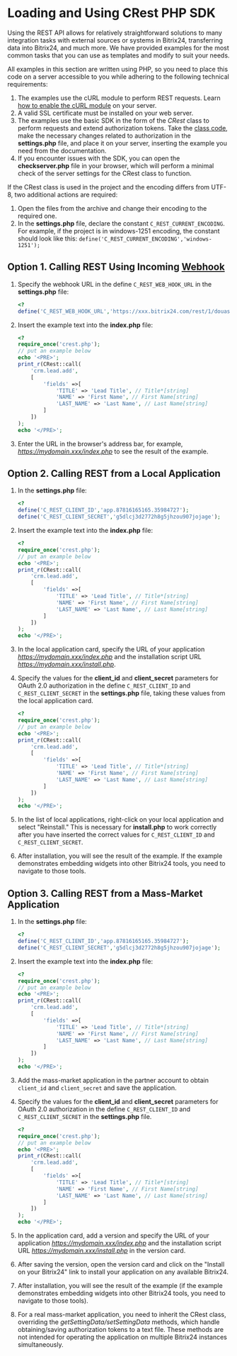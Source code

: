 # Loading and Using CRest PHP SDK

Using the REST API allows for relatively straightforward solutions to many integration tasks with external sources or systems in Bitrix24, transferring data into Bitrix24, and much more. We have provided examples for the most common tasks that you can use as templates and modify to suit your needs.

All examples in this section are written using PHP, so you need to place this code on a server accessible to you while adhering to the following technical requirements:

1. The examples use the cURL module to perform REST requests. Learn [how to enable the cURL module](http://php.net/manual/en/book.curl.php) on your server.
2. A valid SSL certificate must be installed on your web server.
3. The examples use the basic SDK in the form of the *CRest* class to perform requests and extend authorization tokens. Take the [class code](https://github.com/bitrix-tools/crest), make the necessary changes related to authorization in the **settings.php** file, and place it on your server, inserting the example you need from the documentation.
4. If you encounter issues with the SDK, you can open the **checkserver.php** file in your browser, which will perform a minimal check of the server settings for the CRest class to function.

If the CRest class is used in the project and the encoding differs from UTF-8, two additional actions are required:

1. Open the files from the archive and change their encoding to the required one.
2. In the **settings.php** file, declare the constant `C_REST_CURRENT_ENCODING`. For example, if the project is in windows-1251 encoding, the constant should look like this: `define('C_REST_CURRENT_ENCODING','windows-1251');`

## Option 1. Calling REST Using Incoming [Webhook](../../local-integrations/local-webhooks.md)

1. Specify the webhook URL in the define `C_REST_WEB_HOOK_URL` in the **settings.php** file:

    ```php
    <?
    define('C_REST_WEB_HOOK_URL','https://xxx.bitrix24.com/rest/1/douasdqkjxgc3mgc1/');
    ```

2. Insert the example text into the **index.php** file:

    ```php
    <?
    require_once('crest.php');
    // put an example below
    echo '<PRE>';
    print_r(CRest::call(
        'crm.lead.add',
        [
            'fields' =>[
                'TITLE' => 'Lead Title', // Title*[string]
                'NAME' => 'First Name', // First Name[string]
                'LAST_NAME' => 'Last Name', // Last Name[string]
            ]
        ])
    );
    echo '</PRE>';
    ```

3. Enter the URL in the browser's address bar, for example, *https://mydomain.xxx/index.php* to see the result of the example.

## Option 2. Calling REST from a Local Application

1. In the **settings.php** file:

    ```php
    <?
    define('C_REST_CLIENT_ID','app.87816165165.35984727');
    define('C_REST_CLIENT_SECRET','g5dlcj3d2772h8g5jhzou907jojage');
    ```

2. Insert the example text into the **index.php** file:

    ```php
    <?
    require_once('crest.php');
    // put an example below
    echo '<PRE>';
    print_r(CRest::call(
        'crm.lead.add',
        [
            'fields' =>[
                'TITLE' => 'Lead Title', // Title*[string]
                'NAME' => 'First Name', // First Name[string]
                'LAST_NAME' => 'Last Name', // Last Name[string]
            ]
        ])
    );
    echo '</PRE>';
    ```

3. In the local application card, specify the URL of your application *https://mydomain.xxx/index.php* and the installation script URL *https://mydomain.xxx/install.php*.

4. Specify the values for the **client_id** and **client_secret** parameters for OAuth 2.0 authorization in the define `C_REST_CLIENT_ID` and `C_REST_CLIENT_SECRET` in the **settings.php** file, taking these values from the local application card.

    ```php
    <?
    require_once('crest.php');
    // put an example below
    echo '<PRE>';
    print_r(CRest::call(
        'crm.lead.add',
        [
            'fields' =>[
                'TITLE' => 'Lead Title', // Title*[string]
                'NAME' => 'First Name', // First Name[string]
                'LAST_NAME' => 'Last Name', // Last Name[string]
            ]
        ])
    );
    echo '</PRE>';
    ```

5. In the list of local applications, right-click on your local application and select "Reinstall." This is necessary for **install.php** to work correctly after you have inserted the correct values for `C_REST_CLIENT_ID` and `C_REST_CLIENT_SECRET`.

6. After installation, you will see the result of the example. If the example demonstrates embedding widgets into other Bitrix24 tools, you need to navigate to those tools.

## Option 3. Calling REST from a Mass-Market Application

1. In the **settings.php** file:

    ```php
    <?
    define('C_REST_CLIENT_ID','app.87816165165.35984727');
    define('C_REST_CLIENT_SECRET','g5dlcj3d2772h8g5jhzou907jojage');
    ```

2. Insert the example text into the **index.php** file:

    ```php
    <?
    require_once('crest.php');
    // put an example below
    echo '<PRE>';
    print_r(CRest::call(
        'crm.lead.add',
        [
            'fields' =>[
                'TITLE' => 'Lead Title', // Title*[string]
                'NAME' => 'First Name', // First Name[string]
                'LAST_NAME' => 'Last Name', // Last Name[string]
            ]
        ])
    );
    echo '</PRE>';
    ```

3. Add the mass-market application in the partner account to obtain `client_id` and `client_secret` and save the application.

4. Specify the values for the **client_id** and **client_secret** parameters for OAuth 2.0 authorization in the define `C_REST_CLIENT_ID` and `C_REST_CLIENT_SECRET` in the **settings.php** file.

    ```php
    <?
    require_once('crest.php');
    // put an example below
    echo '<PRE>';
    print_r(CRest::call(
        'crm.lead.add',
        [
            'fields' =>[
                'TITLE' => 'Lead Title', // Title*[string]
                'NAME' => 'First Name', // First Name[string]
                'LAST_NAME' => 'Last Name', // Last Name[string]
            ]
        ])
    );
    echo '</PRE>';
    ```

5. In the application card, add a version and specify the URL of your application *https://mydomain.xxx/index.php* and the installation script URL *https://mydomain.xxx/install.php* in the version card.

6. After saving the version, open the version card and click on the "Install on your Bitrix24" link to install your application on any available Bitrix24.

7. After installation, you will see the result of the example (if the example demonstrates embedding widgets into other Bitrix24 tools, you need to navigate to those tools).

8. For a real mass-market application, you need to inherit the CRest class, overriding the *getSettingData/setSettingData* methods, which handle obtaining/saving authorization tokens to a text file. These methods are not intended for operating the application on multiple Bitrix24 instances simultaneously.